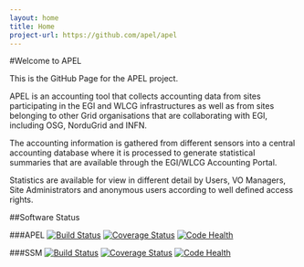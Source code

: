 ```yaml
---
layout: home
title: Home
project-url: https://github.com/apel/apel
---
```


#Welcome to APEL

This is the GitHub Page for the APEL project.

APEL is an accounting tool that collects accounting data from sites participating in the EGI and WLCG infrastructures as well as from sites belonging to other Grid organisations that are collaborating with EGI, including OSG, NorduGrid and INFN.

The accounting information is gathered from different sensors into a central accounting database where it is processed to generate statistical summaries that are available through the EGI/WLCG Accounting Portal.

Statistics are available for view in different detail by Users, VO Managers, Site Administrators and anonymous users according to well defined access rights. 

##Software Status

###APEL
[![Build Status](https://travis-ci.org/apel/apel.svg?branch=dev)](https://travis-ci.org/apel/apel)
[![Coverage Status](https://coveralls.io/repos/apel/apel/badge.png?branch=dev)](https://coveralls.io/r/apel/apel?branch=dev)
[![Code Health](https://landscape.io/github/apel/apel/dev/landscape.png)](https://landscape.io/github/apel/apel/dev)

###SSM
[![Build Status](https://travis-ci.org/apel/ssm.svg?branch=dev)](https://travis-ci.org/apel/ssm)
[![Coverage Status](https://coveralls.io/repos/apel/ssm/badge.png?branch=dev)](https://coveralls.io/r/apel/ssm?branch=dev)
[![Code Health](https://landscape.io/github/apel/ssm/dev/landscape.png)](https://landscape.io/github/apel/ssm/dev)
